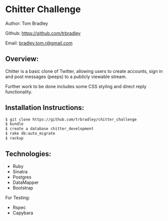 Chitter Challenge
=================

Author: Tom Bradley

Github: https://github.com/trbradley

Email: bradley.tom.r@gmail.com

Overview:
-------

Chitter is a basic clone of Twitter, allowing users to create accounts, sign in and post messages (peeps) to a publicly viewable stream.

Further work to be done includes some CSS styling and direct reply functionality.

Installation Instructions:
-------

```sh
$ git clone https://github.com/trbradley/chitter_challenge
$ bundle
$ create a database chitter_development
$ rake db:auto_migrate
$ rackup
```

Technologies:
-------

* Ruby
* Sinatra
* Postgres
* DataMapper
* Bootstrap

For Testing:
* Rspec
* Capybara
